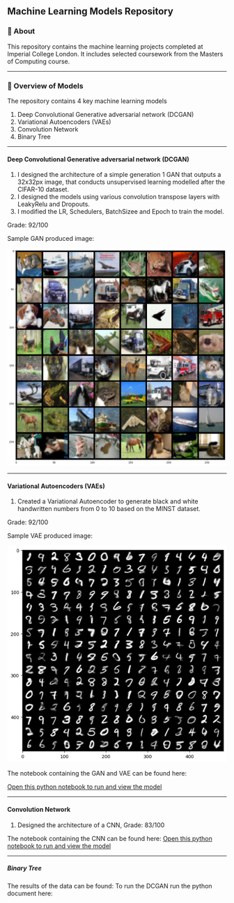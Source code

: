 ## Machine Learning Models Repository

### :dart: About ##
This repository contains the machine learning projects completed at Imperial College London. It includes selected coursework from the Masters of Computing course.

------------
### :rocket: Overview of Models ###

The repository contains 4 key machine learning models
1. Deep Convolutional Generative adversarial network (DCGAN)
2. Variational Autoencoders (VAEs)
3. Convolution Network
4. Binary Tree

------------
#### Deep Convolutional Generative adversarial network (DCGAN)

1. I designed the architecture of a simple generation 1 GAN that outputs a 32x32px image, that conducts unsupervised learning modelled after the CIFAR-10 dataset.
2. I designed the models using various convolution transpose layers with LeakyRelu and Dropouts.
3. I modified the LR, Schedulers, BatchSizee and Epoch to train the model.

Grade: 92/100

Sample GAN produced image:

![Sample GAN imgae](https://github.com/marcushooi/machine-learning-model/blob/main/Image%20Generation%20with%20VAE%20and%20GAN/GAN%20Results.png)

------------
#### Variational Autoencoders (VAEs)
1. Created a Variational Autoencoder to generate black and white handwritten numbers from 0 to 10 based on the MINST dataset.

Grade: 92/100

Sample VAE produced image:

![Sample VAE imgae](https://github.com/marcushooi/machine-learning-model/blob/main/Image%20Generation%20with%20VAE%20and%20GAN/VAE%20Results.png)

The notebook containing the GAN and VAE can be found here:

[Open this python notebook to run and view the model](/Image%20Generation%20with%20VAE%20and%20GAN/GAN%20&%20VAE.ipynb)

------------
#### Convolution Network
1. Designed the architecture of a CNN, 
Grade: 83/100

The notebook containing the CNN can be found here:
[Open this python notebook to run and view the model](/blob/main/Convolution%20Neural%20Network/Convolution_Neural_Network.ipynb)

------------
##### Binary Tree


The results of the data can be found:
To run the DCGAN run the python document here:

